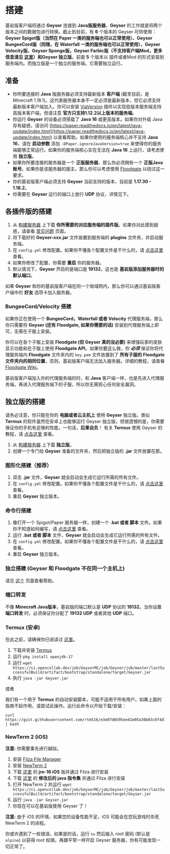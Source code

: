 # 搭建

基岩版客户端将通过 **Geyser** 连接到 **Java版服务器**，**Geyser** 的工作就是将两个版本之间的数据包进行转换。截止到目前，有 **6** 个版本的 Geyser 可供使用：**Geyser Spigot版（当然在 Paper 一类的服务端也可以正常使用）、Geyser BungeeCord版（同理，在 Waterfall 一类的服务端也可以正常使用）、Geyser Velocity版、Geyser Sponge版，Geyser Farbic版（不支持客户端Mod，更多信息请见** [**这里**](../../other/geyser-farbic.md)**）和Geyser 独立版**。前面 **5** 个版本以 插件或者Mod 的形式安装到服务端内。而独立版是一个独立的服务端，它需要独立运行。

## 准备

* 你所要连接的 **Java** 版服务器必须支持最新版本 **客户端** (截至目前，是 Minecraft 1.18.1)。这代表服务器本身不一定必须是最新版本，但它必须支持最新版本客户端加入。你可以安装 [ViaVersion](https://www.spigotmc.org/resources/viaversion.19254/) 插件以实现低版本服务端支持高版本客户端，但请注意 **官方只支持1.12.2以上版本的服务端**。
* 你运行 **Geyser** 的设备必须搭载了 **Java 16** 或更高版本。如果你对升级 Java 存有疑惑，请访问 [https://paper.readthedocs.io/en/latest/java-update/index.html](https://paper.readthedocs.io/en/latest/java-update/index.html) 以查看帮助。如果你使用的服务端核心并不支持 **Java 16**，请在 **启动参数** 添加 `-DPaper.ignoreJavaVersion=true` 来使得你的服务端能够正常运行。如果你的服务端核心实在无法在 **Java 16** 上运行，请考虑使用 **独立版**。
* 如果你所要连接的服务器是一个 **正版服务器**，那么你必须拥有一个 **正版Java账号**。如果你是该服务器的服主，那么你可以考虑使用 [Floodgate](https://1686965528.gitbook.io/geyser-wiki/floodgate-wiki/) 以绕过这一要求。
* 你的基岩版客户端必须支持 **Geyser** 当前支持的版本，目前是 **1.17.30 - 1.18.2**。
* 你需要在 **Geyser** 运行的端口上放行 **UDP** 协议，详情见下。

## 各插件版的搭建

1. 从 [构建服务器](https://ci.opencollab.dev/job/Geyser/job/master/) 上下载 **你所需要的对应服务端的插件版**。如果你对此感到疑惑，请查看 [常见问题](https://1686965528.gitbook.io/geyser-wiki/user-guide/chang-jian-wen-ti) 页面。
2. 将下载好的 **Geyser-xxx.jar** 文件放置到服务端的 **plugins** 文件夹，并启动服务端。
3. 在 `config.yml` 修改配置。如果你不懂各个配置文件是干什么的，请 [点击这里](../li-jie-pei-zhi.md) 查看。
4. 如果你修改了配置，你需要 **重启** 你的服务器。
5. 默认情况下，**Geyser** 开启的是端口是 **19132**，这也是 **基岩版添加服务器时的默认端口**。

如果 **Geyser** 和你的基岩版客户端在同一个局域网内，那么你可以通过基岩版客户端中的 **好友** 选项卡加入服务器。

### BungeeCord/Velocity 搭建

如果你正在使用一个 **BungeeCord，Waterfall 或者 Velocity** 代理服务端，那么你只需要将 **Geyser (还有 Floodgate, 如果你需要的话)** 安装到代理服务端上即可，无需在子服上安装。

你可以在各个子服上安装 **Floodgate (但 Geyser 真的没必要)** 来增强玩家的皮肤显示功能和在子服上使用 **Floodgate API**。如果你要这么做，你 _**必须**_ 保证你将代理服务端内 **Floodgate** 文件夹内的 `key.pem` 文件放置到了 **所有子服的 Floodgate 文件夹内的相同位置**，否则，基岩版客户端无法加入服务器。详细的教程，请查看 [Floodgate Wiki](broken-reference)。

基岩版客户端加入你的代理服务端的时，和 **Java** 客户端一样，也是先进入代理服务端，再进入代理服务端下的子服，所以你无需担心任何安全漏洞。

## 独立版的搭建

请务必注意，你只能在你的 **电脑或者云主机上** 使用 **Geyser** 独立版。类似**Termux** 的软件虽然在安卓上也能够运行 Geyser 独立版，但很遗憾的是，你需要保证你的手机有足够的性能，一句话，**后果自负**！ 有关 **Termux** 使用 Geyser 的教程，请 [点击这里](./#termux-an-zhuo) 查看。

1. 从 [构建服务器](https://ci.opencollab.dev/job/Geyser/job/master/) 上下载 **独立版**。
2. 创建一个专门给 **Geyser** 准备的文件夹，然后把独立版的 **.jar** 文件放置在那。

### 图形化搭建（推荐）

1. 双击 **.jar** 文件，**Geyser** 就会启动会生成它运行所需的所有文件。
2. 在 `config.yml` 修改配置。如果你不懂各个配置文件是干什么的，请 [点击这里](../li-jie-pei-zhi.md) 查看。
3. 重启 **Geyser** 独立版本。

### 命令行搭建

1. 像打开一个 Spigot/Paper 服务器一样，创建一个 **.bat 或者 脚本** 文件。如果你不知道如何编写，请 [点击这里](bian-xie-qi-dong-jiao-ben.md) 查看。
2. 运行 **.bat 或者 脚本** 文件，**Geyser** 就会启动会生成它运行所需的所有文件。
3. 在 `config.yml` 修改配置。如果你不懂各个配置文件是干什么的，请 [点击这里](../li-jie-pei-zhi.md) 查看。
4. 重启 **Geyser** 独立版本。

### 独立搭建 (Geyser 和 Floodgate 不在同一个主机上)

请见 [这个](broken-reference) 页面查看帮助。

### 端口转发

不像 **Minecraft Java版本**，基岩版的端口默认是 **UDP** 协议的 **19132**。当你设置 **端口转发** 时，必须保证你分配了 **19132 UDP** 或者其他 **UDP** 端口。

### Termux (安卓)

在此之前，请确保你已阅读过 [这里](./#du-li-ban-de-da-jian)。

1. 下载并安装 [Termux](https://termux.com)
2. 运行 `pkg install openjdk-17`
3. 运行 `wget https://ci.opencollab.dev/job/GeyserMC/job/Geyser/job/master/lastSuccessfulBuild/artifact/bootstrap/standalone/target/Geyser.jar`
4. 执行 `java -jar Geyser.jar`

或者

我们有一个用于 **Termux** 的自动安装脚本，可能不适用于所有用户。如果上面的指南不起作用，请尝试此操作。运行此命令以开始下载/安装：

```
curl https://gist.githubusercontent.com/rtm516/e3e07d6595ee41e05a38b03c0f4d7a80/raw/install.sh | bash
```

### NewTerm 2 (iOS)

**注意:** 你需要事先进行越狱。

1. 安装 [Filza File Manager](http://cydia.saurik.com/package/com.tigisoftware.filza/)
2. 安装 [NewTerm 2](https://chariz.com/get/newterm)
3. 下载 [这里](https://github.com/PojavLauncherTeam/PojavLauncher\_iOS/releases/download/v16-openjdk/openjdk-16-jre\_16.0.0+git20201217.8383f41-2\_iphoneos-arm.deb) 的 **jre-16 iOS** 版并通过 Filza 进行安装
4. 下载 [这里](https://cdn.discordapp.com/attachments/558829512633090048/834014323755319306/com.letschill.java\_0.1\_iphoneos-arm.deb) 的 **修改后的 java 指令集** 并通过 Filza 进行安装
5. 打开 NewTerm 2 并运行 `wget https://ci.opencollab.dev/job/GeyserMC/job/Geyser/job/master/lastSuccessfulBuild/artifact/bootstrap/standalone/target/Geyser.jar`
6. 运行 `java -jar Geyser.jar`
7. 你现在可以在基岩版使用 Geyser 了！

**注意:** 由于 iOS 的环境，如果您的设备性能不足，iOS 可能会在您玩游戏时杀死 NewTerm 2 的进程。

你或许遇到了一些错误。如果是的话，运行 `su` 然后输入 root 密码 (默认是 `alpine`) 以获得 root 权限。再跟平常一样开启 Geyser 服务器，你有可能发现一切正常了。
